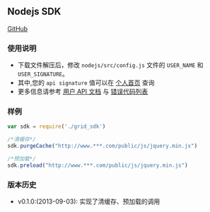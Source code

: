 ## Nodejs SDK

[GitHub](https://github.com/GridSafe/grid-sdk-nodejs)

### 使用说明

- 下载文件解压后，修改 `nodejs/src/config.js` 文件的 `USER_NAME` 和 `USER_SIGNATURE`。
- 其中,您的 `api signature` 值可以在 [个人首页]() 查询
- 更多信息请参考 [用户 API 文档](api-docs.md) 与 [错误代码列表](error-code.md)


### 样例
```javascript
var sdk = require('./grid_sdk')

/*清缓存*/
sdk.purgeCache("http://www.***.com/public/js/jquery.min.js")

/*预加载*/
sdk.preload("http://www.***.com/public/js/jquery.min.js")

```
### 版本历史
 - v0.1.0:(2013-09-03): 实现了清缓存、预加载的调用

